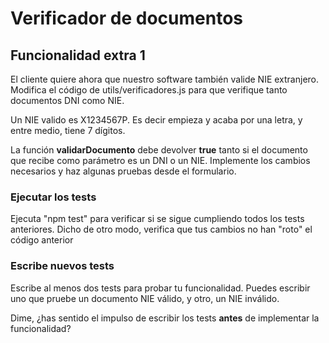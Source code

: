 # Verificador de documentos

## Funcionalidad extra 1

El cliente quiere ahora que nuestro software también valide NIE extranjero. Modifica el código de utils/verificadores.js para que verifique tanto documentos DNI como NIE.

Un NIE valido es X1234567P. Es decir empieza y acaba por una letra, y entre medio, tiene 7 dígitos.

La función __validarDocumento__ debe devolver __true__ tanto si el documento que recibe como parámetro es un DNI o un NIE. Implemente los cambios necesarios y haz algunas pruebas desde el formulario.

### Ejecutar los tests

Ejecuta "npm test" para verificar si se sigue cumpliendo todos los tests anteriores. Dicho de otro modo, verifica que tus cambios no han "roto" el código anterior

### Escribe nuevos tests

Escribe al menos dos tests para probar tu funcionalidad. Puedes escribir uno que pruebe un documento NIE válido, y otro, un NIE inválido.

Dime, ¿has sentido el impulso de escribir los tests **antes** de implementar la funcionalidad?
